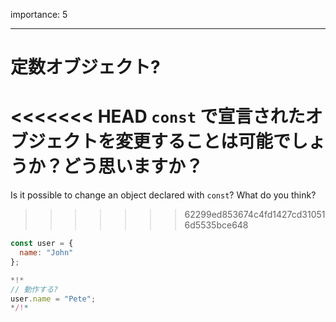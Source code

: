 importance: 5

---

# 定数オブジェクト?

<<<<<<< HEAD
`const` で宣言されたオブジェクトを変更することは可能でしょうか？どう思いますか？
=======
Is it possible to change an object declared with `const`? What do you think?
>>>>>>> 62299ed853674c4fd1427cd310516d5535bce648

```js
const user = {
  name: "John"
};

*!*
// 動作する?
user.name = "Pete";
*/!*
```
